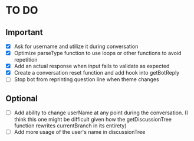 # TO DO

## Important

- [x] Ask for username and utilize it during conversation
- [x] Optimize parseType function to use loops or other functions to avoid repetition
- [x] Add an actual response when input fails to validate as expected
- [x] Create a conversation reset function and add hook into getBotReply
- [ ] Stop bot from reprinting question line when theme changes

## Optional

- [ ] Add ability to change userName at any point during the conversation. (I think this one might be difficult given how the getDiscussionTree function rewrites currentBranch in its entirety)
- [ ] Add more usage of the user's name in discussionTree

